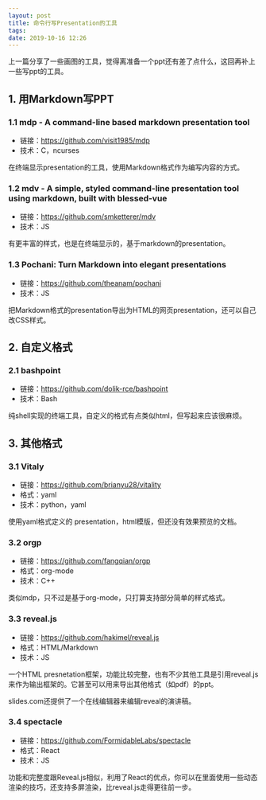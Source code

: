 ```yaml
---
layout: post
title: 命令行写Presentation的工具
tags: 
date: 2019-10-16 12:26
---
```



上一篇分享了一些画图的工具，觉得离准备一个ppt还有差了点什么，这回再补上一些写ppt的工具。


## 1. 用Markdown写PPT


### 1.1 mdp - A command-line based markdown presentation tool

* 链接：<https://github.com/visit1985/mdp>
* 技术：C，ncurses

在终端显示presentation的工具，使用Markdown格式作为编写内容的方式。


### 1.2 mdv - A simple, styled command-line presentation tool using markdown, built with blessed-vue

* 链接：<https://github.com/smketterer/mdv>
* 技术：JS


有更丰富的样式，也是在终端显示的，基于markdown的presentation。


### 1.3 Pochani: Turn Markdown into elegant presentations

* 链接：<https://github.com/theanam/pochani>
* 技术：JS

把Markdown格式的presentation导出为HTML的网页presentation，还可以自己改CSS样式。


## 2. 自定义格式

### 2.1 bashpoint

* 链接：<https://github.com/dolik-rce/bashpoint>
* 技术：Bash

纯shell实现的终端工具，自定义的格式有点类似html，但写起来应该很麻烦。


## 3. 其他格式

### 3.1 Vitaly

* 链接：<https://github.com/brianyu28/vitality>
* 格式：yaml
* 技术：python，yaml

使用yaml格式定义的 presentation，html模版，但还没有效果预览的文档。

### 3.2 orgp

* 链接：<https://github.com/fangqian/orgp>
* 格式：org-mode
* 技术：C++

类似mdp，只不过是基于org-mode，只打算支持部分简单的样式格式。


### 3.3 reveal.js

* 链接：<https://github.com/hakimel/reveal.js>
* 格式：HTML/Markdown
* 技术：JS

一个HTML presnetation框架，功能比较完整，也有不少其他工具是引用reveal.js来作为输出框架的。它甚至可以用来导出其他格式（如pdf）的ppt。

slides.com还提供了一个在线编辑器来编辑reveal的演讲稿。

### 3.4 spectacle

* 链接：<https://github.com/FormidableLabs/spectacle>
* 格式：React
* 技术：JS

功能和完整度跟Reveal.js相似，利用了React的优点，你可以在里面使用一些动态渲染的技巧，还支持多屏渲染，比reveal.js走得更往前一步。

